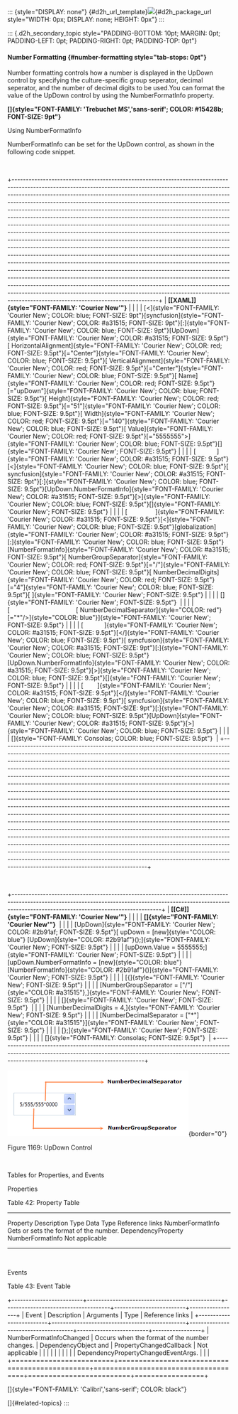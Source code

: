 ::: {style="DISPLAY: none"}
[](ms-xhelp:///?Id=d2h_url_template){#d2h_url_template}![](!package_url!){#d2h_package_url style="WIDTH: 0px; DISPLAY: none; HEIGHT: 0px"}
:::

::: {.d2h_secondary_topic style="PADDING-BOTTOM: 10pt; MARGIN: 0pt; PADDING-LEFT: 0pt; PADDING-RIGHT: 0pt; PADDING-TOP: 0pt"}
#### Number Formatting {#number-formatting style="tab-stops: 0pt"}

Number formatting controls how a number is displayed in the UpDown control by specifying the culture-specific group seperator, decimal seperator, and the number of decimal digits to be used.You can format the value of the UpDown control by using the NumberFormatInfo property.

**[]{style="FONT-FAMILY: 'Trebuchet MS','sans-serif'; COLOR: #15428b; FONT-SIZE: 9pt"}** 

Using NumberFormatInfo

NumberFormatInfo can be set for the UpDown control, as shown in the following code snippet.

 

+---------------------------------------------------------------------------------------------------------------------------------------------------------------------------------------------------------------------------------------------------------------------------------------------------------------------------------------------------------------------------------------------------------------------------------------------------------------------------------------------------------------------------------------------------------------------------------------------------------------------------------------------------------------------------------------------------------------------------------------------------------------------------------------------------------------------------------------------------------------------------------------------------------------------------------------------------------------------------------------------------------------------------------------------------------------------------------------------------------------------------------------------------------------------------------------------------------------------------------------------------------------------------------------------------------------------------------------------------+
| **[\[XAML\]]{style="FONT-FAMILY: 'Courier New'"}**                                                                                                                                                                                                                                                                                                                                                                                                                                                                                                                                                                                                                                                                                                                                                                                                                                                                                                                                                                                                                                                                                                                                                                                                                                                                                                |
|                                                                                                                                                                                                                                                                                                                                                                                                                                                                                                                                                                                                                                                                                                                                                                                                                                                                                                                                                                                                                                                                                                                                                                                                                                                                                                                                                   |
| [\<]{style="FONT-FAMILY: 'Courier New'; COLOR: blue; FONT-SIZE: 9pt"}[syncfusion]{style="FONT-FAMILY: 'Courier New'; COLOR: #a31515; FONT-SIZE: 9pt"}[:]{style="FONT-FAMILY: 'Courier New'; COLOR: blue; FONT-SIZE: 9pt"}[UpDown]{style="FONT-FAMILY: 'Courier New'; COLOR: #a31515; FONT-SIZE: 9.5pt"}[ HorizontalAlignment]{style="FONT-FAMILY: 'Courier New'; COLOR: red; FONT-SIZE: 9.5pt"}[=\"Center\"]{style="FONT-FAMILY: 'Courier New'; COLOR: blue; FONT-SIZE: 9.5pt"}[ VerticalAlignment]{style="FONT-FAMILY: 'Courier New'; COLOR: red; FONT-SIZE: 9.5pt"}[=\"Center\"]{style="FONT-FAMILY: 'Courier New'; COLOR: blue; FONT-SIZE: 9.5pt"}[ Name]{style="FONT-FAMILY: 'Courier New'; COLOR: red; FONT-SIZE: 9.5pt"}[=\"upDown\"]{style="FONT-FAMILY: 'Courier New'; COLOR: blue; FONT-SIZE: 9.5pt"}[ Height]{style="FONT-FAMILY: 'Courier New'; COLOR: red; FONT-SIZE: 9.5pt"}[=\"51\"]{style="FONT-FAMILY: 'Courier New'; COLOR: blue; FONT-SIZE: 9.5pt"}[ Width]{style="FONT-FAMILY: 'Courier New'; COLOR: red; FONT-SIZE: 9.5pt"}[=\"140\"]{style="FONT-FAMILY: 'Courier New'; COLOR: blue; FONT-SIZE: 9.5pt"}[ Value]{style="FONT-FAMILY: 'Courier New'; COLOR: red; FONT-SIZE: 9.5pt"}[=\"5555555\"\>]{style="FONT-FAMILY: 'Courier New'; COLOR: blue; FONT-SIZE: 9.5pt"}[]{style="FONT-FAMILY: 'Courier New'; FONT-SIZE: 9.5pt"} |
|                                                                                                                                                                                                                                                                                                                                                                                                                                                                                                                                                                                                                                                                                                                                                                                                                                                                                                                                                                                                                                                                                                                                                                                                                                                                                                                                                   |
| [            ]{style="FONT-FAMILY: 'Courier New'; COLOR: #a31515; FONT-SIZE: 9.5pt"}[\<]{style="FONT-FAMILY: 'Courier New'; COLOR: blue; FONT-SIZE: 9.5pt"}[ syncfusion]{style="FONT-FAMILY: 'Courier New'; COLOR: #a31515; FONT-SIZE: 9pt"}[:]{style="FONT-FAMILY: 'Courier New'; COLOR: blue; FONT-SIZE: 9.5pt"}[UpDown.NumberFormatInfo]{style="FONT-FAMILY: 'Courier New'; COLOR: #a31515; FONT-SIZE: 9.5pt"}[\>]{style="FONT-FAMILY: 'Courier New'; COLOR: blue; FONT-SIZE: 9.5pt"}[]{style="FONT-FAMILY: 'Courier New'; FONT-SIZE: 9.5pt"}                                                                                                                                                                                                                                                                                                                                                                                                                                                                                                                                                                                                                                                                                                                                                                                                  |
|                                                                                                                                                                                                                                                                                                                                                                                                                                                                                                                                                                                                                                                                                                                                                                                                                                                                                                                                                                                                                                                                                                                                                                                                                                                                                                                                                   |
| [                ]{style="FONT-FAMILY: 'Courier New'; COLOR: #a31515; FONT-SIZE: 9.5pt"}[\<]{style="FONT-FAMILY: 'Courier New'; COLOR: blue; FONT-SIZE: 9.5pt"}[globalization]{style="FONT-FAMILY: 'Courier New'; COLOR: #a31515; FONT-SIZE: 9.5pt"}[:]{style="FONT-FAMILY: 'Courier New'; COLOR: blue; FONT-SIZE: 9.5pt"}[NumberFormatInfo]{style="FONT-FAMILY: 'Courier New'; COLOR: #a31515; FONT-SIZE: 9.5pt"}[ NumberGroupSeparator]{style="FONT-FAMILY: 'Courier New'; COLOR: red; FONT-SIZE: 9.5pt"}[=\"/\"]{style="FONT-FAMILY: 'Courier New'; COLOR: blue; FONT-SIZE: 9.5pt"}[ NumberDecimalDigits]{style="FONT-FAMILY: 'Courier New'; COLOR: red; FONT-SIZE: 9.5pt"}[=\"4\"]{style="FONT-FAMILY: 'Courier New'; COLOR: blue; FONT-SIZE: 9.5pt"}[ ]{style="FONT-FAMILY: 'Courier New'; FONT-SIZE: 9.5pt"}                                                                                                                                                                                                                                                                                                                                                                                                                                                                                                                                |
|                                                                                                                                                                                                                                                                                                                                                                                                                                                                                                                                                                                                                                                                                                                                                                                                                                                                                                                                                                                                                                                                                                                                                                                                                                                                                                                                                   |
| []{style="FONT-FAMILY: 'Courier New'; FONT-SIZE: 9.5pt"}                                                                                                                                                                                                                                                                                                                                                                                                                                                                                                                                                                                                                                                                                                                                                                                                                                                                                                                                                                                                                                                                                                                                                                                                                                                                                          |
|                                                                                                                                                                                                                                                                                                                                                                                                                                                                                                                                                                                                                                                                                                                                                                                                                                                                                                                                                                                                                                                                                                                                                                                                                                                                                                                                                   |
| [                                      [ NumberDecimalSeparator]{style="COLOR: red"}[=\"\*\"/\>]{style="COLOR: blue"}]{style="FONT-FAMILY: 'Courier New'; FONT-SIZE: 9.5pt"}                                                                                                                                                                                                                                                                                                                                                                                                                                                                                                                                                                                                                                                                                                                                                                                                                                                                                                                                                                                                                                                                                                                                                                      |
|                                                                                                                                                                                                                                                                                                                                                                                                                                                                                                                                                                                                                                                                                                                                                                                                                                                                                                                                                                                                                                                                                                                                                                                                                                                                                                                                                   |
| [            ]{style="FONT-FAMILY: 'Courier New'; COLOR: #a31515; FONT-SIZE: 9.5pt"}[\</]{style="FONT-FAMILY: 'Courier New'; COLOR: blue; FONT-SIZE: 9.5pt"}[ syncfusion]{style="FONT-FAMILY: 'Courier New'; COLOR: #a31515; FONT-SIZE: 9pt"}[:]{style="FONT-FAMILY: 'Courier New'; COLOR: blue; FONT-SIZE: 9.5pt"}[UpDown.NumberFormatInfo]{style="FONT-FAMILY: 'Courier New'; COLOR: #a31515; FONT-SIZE: 9.5pt"}[\>]{style="FONT-FAMILY: 'Courier New'; COLOR: blue; FONT-SIZE: 9.5pt"}[]{style="FONT-FAMILY: 'Courier New'; FONT-SIZE: 9.5pt"}                                                                                                                                                                                                                                                                                                                                                                                                                                                                                                                                                                                                                                                                                                                                                                                                 |
|                                                                                                                                                                                                                                                                                                                                                                                                                                                                                                                                                                                                                                                                                                                                                                                                                                                                                                                                                                                                                                                                                                                                                                                                                                                                                                                                                   |
| [        ]{style="FONT-FAMILY: 'Courier New'; COLOR: #a31515; FONT-SIZE: 9.5pt"}[\</]{style="FONT-FAMILY: 'Courier New'; COLOR: blue; FONT-SIZE: 9.5pt"}[ syncfusion]{style="FONT-FAMILY: 'Courier New'; COLOR: #a31515; FONT-SIZE: 9pt"}[:]{style="FONT-FAMILY: 'Courier New'; COLOR: blue; FONT-SIZE: 9.5pt"}[UpDown]{style="FONT-FAMILY: 'Courier New'; COLOR: #a31515; FONT-SIZE: 9.5pt"}[\>]{style="FONT-FAMILY: 'Courier New'; COLOR: blue; FONT-SIZE: 9.5pt"}                                                                                                                                                                                                                                                                                                                                                                                                                                                                                                                                                                                                                                                                                                                                                                                                                                                                              |
|                                                                                                                                                                                                                                                                                                                                                                                                                                                                                                                                                                                                                                                                                                                                                                                                                                                                                                                                                                                                                                                                                                                                                                                                                                                                                                                                                   |
| []{style="FONT-FAMILY: Consolas; COLOR: blue; FONT-SIZE: 9.5pt"}                                                                                                                                                                                                                                                                                                                                                                                                                                                                                                                                                                                                                                                                                                                                                                                                                                                                                                                                                                                                                                                                                                                                                                                                                                                                                  |
+---------------------------------------------------------------------------------------------------------------------------------------------------------------------------------------------------------------------------------------------------------------------------------------------------------------------------------------------------------------------------------------------------------------------------------------------------------------------------------------------------------------------------------------------------------------------------------------------------------------------------------------------------------------------------------------------------------------------------------------------------------------------------------------------------------------------------------------------------------------------------------------------------------------------------------------------------------------------------------------------------------------------------------------------------------------------------------------------------------------------------------------------------------------------------------------------------------------------------------------------------------------------------------------------------------------------------------------------------+

 

+----------------------------------------------------------------------------------------------------------------------------------------------------------------------------------------------------------------+
| **[\[C#\]]{style="FONT-FAMILY: 'Courier New'"}**                                                                                                                                                               |
|                                                                                                                                                                                                                |
| **[]{style="FONT-FAMILY: 'Courier New'"}**                                                                                                                                                                     |
|                                                                                                                                                                                                                |
| [UpDown]{style="FONT-FAMILY: 'Courier New'; COLOR: #2b91af; FONT-SIZE: 9.5pt"}[ upDown = [new]{style="COLOR: blue"} [UpDown]{style="COLOR: #2b91af"}();]{style="FONT-FAMILY: 'Courier New'; FONT-SIZE: 9.5pt"} |
|                                                                                                                                                                                                                |
| [upDown.Value = 5555555;]{style="FONT-FAMILY: 'Courier New'; FONT-SIZE: 9.5pt"}                                                                                                                                |
|                                                                                                                                                                                                                |
| [upDown.NumberFormatInfo = [new]{style="COLOR: blue"} [NumberFormatInfo]{style="COLOR: #2b91af"}()]{style="FONT-FAMILY: 'Courier New'; FONT-SIZE: 9.5pt"}                                                      |
|                                                                                                                                                                                                                |
| [{]{style="FONT-FAMILY: 'Courier New'; FONT-SIZE: 9.5pt"}                                                                                                                                                      |
|                                                                                                                                                                                                                |
| [NumberGroupSeparator = [\"/\"]{style="COLOR: #a31515"},]{style="FONT-FAMILY: 'Courier New'; FONT-SIZE: 9.5pt"}                                                                                                |
|                                                                                                                                                                                                                |
| []{style="FONT-FAMILY: 'Courier New'; FONT-SIZE: 9.5pt"}                                                                                                                                                       |
|                                                                                                                                                                                                                |
| [NumberDecimalDigits = 4,]{style="FONT-FAMILY: 'Courier New'; FONT-SIZE: 9.5pt"}                                                                                                                               |
|                                                                                                                                                                                                                |
| [NumberDecimalSeparator = [\"\*\"]{style="COLOR: #a31515"}]{style="FONT-FAMILY: 'Courier New'; FONT-SIZE: 9.5pt"}                                                                                              |
|                                                                                                                                                                                                                |
| [};]{style="FONT-FAMILY: 'Courier New'; FONT-SIZE: 9.5pt"}                                                                                                                                                     |
|                                                                                                                                                                                                                |
| []{style="FONT-FAMILY: Consolas; FONT-SIZE: 9.5pt"}                                                                                                                                                            |
+----------------------------------------------------------------------------------------------------------------------------------------------------------------------------------------------------------------+

![](ImagesExt/image30_1057.png){border="0"}

Figure 1169: UpDown Control

 

Tables for Properties, and Events

Properties

Table 42: Property Table

  ------------------ ---------------------------------------- -------------------- ------------------ -----------------
  Property           Description                              Type                 Data Type          Reference links
  NumberFormatInfo   Gets or sets the format of the number.   DependencyProperty   NumberFormatInfo   Not applicable
  ------------------ ---------------------------------------- -------------------- ------------------ -----------------

 

Events

Table 43: Event Table

+-------------------------+-----------------------------------------------+-------------------------------------+-------------------------+-----------------+
| Event                   | Description                                   | Arguments                           | Type                    | Reference links |
+-------------------------+-----------------------------------------------+-------------------------------------+-------------------------+-----------------+
| NumberFormatInfoChanged | Occurs when the format of the number changes. | DependencyObject and                | PropertyChangedCallback | Not applicable  |
|                         |                                               |                                     |                         |                 |
|                         |                                               | DependencyPropertyChangedEventArgs. |                         |                 |
+=========================+===============================================+=====================================+=========================+=================+

[]{style="FONT-FAMILY: 'Calibri','sans-serif'; COLOR: black"} 

[]{#related-topics}
:::
